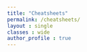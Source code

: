 ```yaml
---
title: "Cheatsheets"
permalink: /cheatsheets/
layout : single
classes : wide
author_profile : true
---
```

